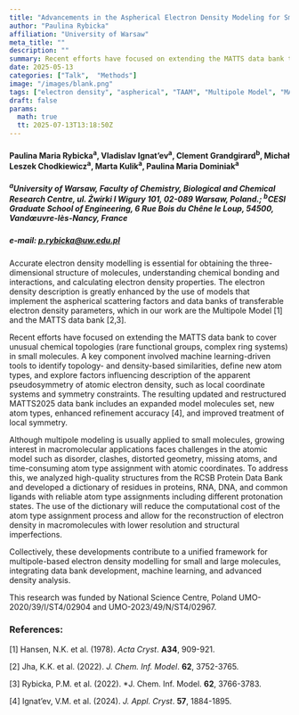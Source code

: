 ```yaml
---
title: "Advancements in the Aspherical Electron Density Modeling for Small Molecules and Macromolecules with the MATTS Data Bank"
author: "Paulina Rybicka"
affiliation: "University of Warsaw"
meta_title: ""
description: ""
summary: Recent efforts have focused on extending the MATTS data bank to cover unusual chemical topologies in small molecules. A key component involved machine learning-driven tools...
date: 2025-05-13  
categories: ["Talk",  "Methods"]
image: "/images/blank.png"
tags: ["electron density", "aspherical", "TAAM", "Multipole Model", "MATTS databank", "machine learning", "macromolecules", "protein dictionary"]
draft: false
params:
  math: true
  tt: 2025-07-13T13:18:50Z
---
```


#### Paulina Maria Rybicka<sup>a</sup>, Vladislav Ignat’ev<sup>a</sup>, Clement Grandgirard<sup>b</sup>, Michał Leszek Chodkiewicz<sup>a</sup>, Marta Kulik<sup>a</sup>, Paulina Maria Dominiak<sup>a</a>

##### <sup>a</sup>University of Warsaw, Faculty of Chemistry, Biological and Chemical Research Centre, ul. Żwirki I Wigury 101, 02-089 Warsaw, Poland.; <sup>b</sup>CESI Graduate School of Engineering, 6 Rue Bois du Chêne le Loup, 54500, Vandœuvre-lès-Nancy, France

##### e-mail: p.rybicka@uw.edu.pl
Accurate electron density modelling is essential for obtaining the three-dimensional structure of molecules, understanding chemical bonding and interactions, and calculating electron density properties. The electron density description is greatly enhanced by the use of models that implement the aspherical scattering factors and data banks of transferable electron density parameters, which in our work are the Multipole Model [1] and the MATTS data bank [2,3].

Recent efforts have focused on extending the MATTS data bank to cover unusual chemical topologies (rare functional groups, complex ring systems) in small molecules. A key component involved machine learning-driven tools to identify topology- and density-based similarities, define new atom types, and explore factors influencing description of the apparent pseudosymmetry of atomic electron density, such as local coordinate systems and symmetry constraints. The resulting updated and restructured MATTS2025 data bank includes an expanded model molecules set, new atom types, enhanced refinement accuracy [4], and improved treatment of local symmetry.

Although multipole modeling is usually applied to small molecules, growing interest in macromolecular applications faces challenges in the atomic model such as disorder, clashes, distorted geometry, missing atoms, and time-consuming atom type assignment with atomic coordinates. To address this, we analyzed high-quality structures from the RCSB Protein Data Bank and developed a dictionary of residues in proteins, RNA, DNA, and common ligands with reliable atom type assignments including different protonation states. The use of the dictionary will reduce the computational cost of the atom type assignment process and allow for the reconstruction of electron density in macromolecules with lower resolution and structural imperfections.

Collectively, these developments contribute to a unified framework for multipole-based electron density modelling for small and large molecules, integrating data bank development, machine learning, and advanced density analysis.

This research was funded by National Science Centre, Poland UMO-2020/39/I/ST4/02904 and UMO-2023/49/N/ST4/02967.

### References:

[1] Hansen, N.K. et al. (1978). *Acta Cryst*. **A34**, 909-921.

[2] Jha, K.K. et al. (2022). *J. Chem. Inf. Model*. **62**, 3752-3765.

[3] Rybicka, P.M. et al. (2022). *J. Chem. Inf. Model. **62**, 3766-3783.

[4] Ignat’ev, V.M. et al. (2024). *J. Appl. Cryst*. **57**, 1884-1895.